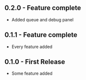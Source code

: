## 0.2.0 - Feature complete
* Added queue and debug panel

## 0.1.1 - Feature complete
* Every feature added

## 0.1.0 - First Release
* Some feature added
